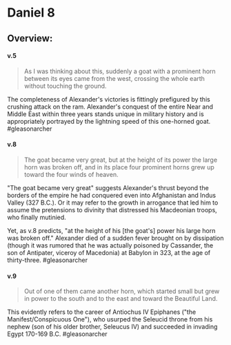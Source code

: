 # Daniel 8

## Overview:


#### v.5
>As I was thinking about this, suddenly a goat with a prominent horn between its eyes came from the west, crossing the whole earth without touching the ground.

The completeness of Alexander's victories is fittingly prefigured by this crushing attack on the ram. Alexander's conquest of the entire Near and Middle East within three years stands unique in military history and is appropriately portrayed by the lightning speed of this one-horned goat.
#gleasonarcher 

#### v.8
>The goat became very great, but at the height of its power the large horn was broken off, and in its place four prominent horns grew up toward the four winds of heaven.

"The goat became very great" suggests Alexander's thrust beyond the borders of the empire he had conquered even into Afghanistan and Indus Valley (327 B.C.). Or it may refer to the growth in arrogance that led him to assume the pretensions to divinity that distressed his Macdeonian troops, who finally mutinied.

Yet, as v.8 predicts, "at the height of his \[the goat's\] power his large horn was broken off." Alexander died of a sudden fever brought on by dissipation (though it was rumored that he was actually poisoned by Cassander, the son of Antipater, viceroy of Macedonia) at Babylon in 323, at the age of thirty-three.
#gleasonarcher 

#### v.9
>Out of one of them came another horn, which started small but grew in power to the south and to the east and toward the Beautiful Land.

This evidently refers to the career of Antiochus IV Epiphanes ("the Manifest/Conspicuous One"), who usurped the Seleucid throne from his nephew (son of his older brother, Seleucus IV) and succeeded in invading Egypt 170-169 B.C.
#gleasonarcher  



